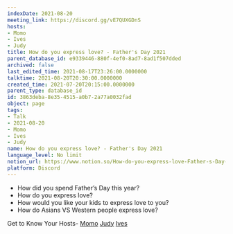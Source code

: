 ```yaml
---
indexDate: 2021-08-20
meeting_link: https://discord.gg/vE7QUXGDnS
hosts:
- Momo
- Ives
- Judy
title: How do you express love? - Father's Day 2021
parent_database_id: e9339446-880f-4ef0-8ad7-8ad1f507dded
archived: false
last_edited_time: 2021-08-17T23:26:00.0000000
talktime: 2021-08-20T20:30:00.0000000
created_time: 2021-07-20T20:15:00.0000000
parent_type: database_id
id: 3863deba-8e35-4515-a0b7-2a77a0032fad
object: page
tags:
- Talk
- 2021-08-20
- Momo
- Ives
- Judy
name: How do you express love? - Father's Day 2021
language_level: No limit
notion_url: https://www.notion.so/How-do-you-express-love-Father-s-Day-2021-3863deba8e354515a0b72a77a0032fad
platform: Discord
---
```


   - How did you spend Father’s Day this year?
   - How do you express love?
   - How would you like your kids to express love to you?
   - How do Asians VS Western people express love? 

Get to Know Your Hosts-
[Momo](/23f0f26c7f1547c0b08477c0c6f1f461)
[Judy](/d7df8bdfae994fc1a37a32b73806247f)
[Ives](/80871d292cbd411da0b1ab74bb5bccfd)





